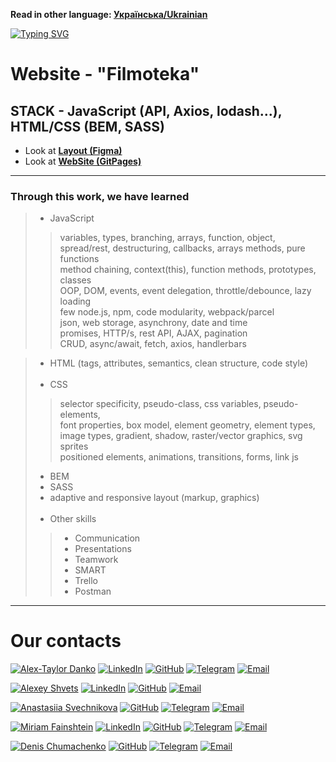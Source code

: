 **Read in other language: [Українська/Ukrainian](README.ua.md)**

 [![Typing SVG](https://readme-typing-svg.herokuapp.com?color=%2336BCF7&lines=This+is+our+team+experience)](https://git.io/typing-svg)
# Website - "Filmoteka" 
## STACK - JavaScript (API, Axios, lodash...), HTML/CSS (BEM, SASS)

- Look at [**Layout (Figma)**](<https://www.figma.com/file/IOrJziFAjQD8Xb5V1fx0ib/Filmoteka-(Copy)-(Copy)?node-id=0%3A1>)
- Look at [**WebSite (GitPages)**](<https://dankozz1t.github.io/Filmoteka/>)

---
### Through this work, we have learned
> * JavaScript
>> variables, types, branching, arrays, function, object, <br/>
>> spread/rest, destructuring, callbacks, arrays methods, pure functions <br/>
>> method chaining, context(this), function methods, prototypes, classes <br/>
>> OOP, DOM, events, event delegation, throttle/debounce, lazy loading  <br/>
>> few node.js, npm, code modularity, webpack/parcel <br/>
>> json, web storage, asynchrony, date and time <br/>
>> promises, HTTP/s, rest API, AJAX, pagination <br/>
>> CRUD, async/await, fetch, axios, handlerbars <br/>

> * HTML (tags, attributes, semantics, clean structure, code style) <br/><br/>
> * CSS  <br/>
>> selector specificity, pseudo-class, css variables, pseudo-elements,  <br/>
>> font properties, box model, element geometry, element types,  <br/>
>> image types, gradient, shadow, raster/vector graphics, svg sprites <br/>
>> positioned elements, animations, transitions, forms, link js <br/>
> * BEM  <br/>
> * SASS  <br/>
> * adaptive and responsive layout (markup, graphics)  <br/><br/>
> * Other skills  <br/>
>> * Communication  <br/>
>> * Presentations  <br/>
>> * Teamwork  <br/>
>> * SMART  <br/>
>> * Trello  <br/>
>> * Postman  <br/>
---
# Our contacts
[![Alex-Taylor Danko](https://img.shields.io/badge/TEAM_LEAD-Alex_Taylor_Danko-purple?style=for-the-badge&logo=Contacts&logoColor=white)](#)
[![LinkedIn](https://img.shields.io/badge/LinkedIn-blue?style=for-the-badge&logo=linkedin&logoColor=white)](https://www.linkedin.com/in/dankozz1/)
[![GitHub](https://img.shields.io/badge/GitHub-grey?style=for-the-badge&logo=GitHub&logoColor=white)](https://github.com/dankozz1t)
[![Telegram](https://img.shields.io/badge/Telegram-blue?style=for-the-badge&logo=Telegram&logoColor=white)](https://t.me/dankozz1)
[![Email](https://img.shields.io/badge/alexdankoxxl@gmail.com-%23DD0031.svg?&style=for-the-badge&logo=gmail&logoColor=white)](mailto:alexdankoxxl@gmail.com)

[![Alexey Shvets](https://img.shields.io/badge/Scrum_Master-Alexey_Shvets-purple?style=for-the-badge&logo=Contacts&logoColor=white)](#)
[![LinkedIn](https://img.shields.io/badge/LinkedIn-blue?style=for-the-badge&logo=linkedin&logoColor=white)](https://www.linkedin.com/in/alexey-shvets-a76b08249/)
[![GitHub](https://img.shields.io/badge/GitHub-grey?style=for-the-badge&logo=GitHub&logoColor=white)](https://github.com/Alexei-Shvets)
[![Email](https://img.shields.io/badge/shvetsalexei@gmail.com-%23DD0031.svg?&style=for-the-badge&logo=gmail&logoColor=white)](mailto:shvetsalexei@gmail.com)

[![Anastasiia Svechnikova](https://img.shields.io/badge/Developer-Anastasiia_Svechnikova-purple?style=for-the-badge&logo=Contacts&logoColor=white)](#)
[![GitHub](https://img.shields.io/badge/GitHub-grey?style=for-the-badge&logo=GitHub&logoColor=white)](https://github.com/Anastasiia-Svechnikova)
[![Telegram](https://img.shields.io/badge/Telegram-blue?style=for-the-badge&logo=Telegram&logoColor=white)](https://t.me/anastasiiasvechnikova)
[![Email](https://img.shields.io/badge/anastasiiakundriukova@ymail.com-%23DD0031.svg?&style=for-the-badge&logo=gmail&logoColor=white)](mailto:anastasiiakundriukova@ymail.com)

[![Miriam Fainshtein](https://img.shields.io/badge/Developer-Miriam_Fainshtein-purple?style=for-the-badge&logo=Contacts&logoColor=white)](#)
[![LinkedIn](https://img.shields.io/badge/LinkedIn-blue?style=for-the-badge&logo=linkedin&logoColor=white)](https://www.linkedin.com/in/miriam-fainshtein-195286234/)
[![GitHub](https://img.shields.io/badge/GitHub-grey?style=for-the-badge&logo=GitHub&logoColor=white)](https://github.com/MiriamFain)
[![Telegram](https://img.shields.io/badge/Telegram-blue?style=for-the-badge&logo=Telegram&logoColor=white)](https://t.me/miri_fain)
[![Email](https://img.shields.io/badge/miriam.fainshtein@gmail.com-%23DD0031.svg?&style=for-the-badge&logo=gmail&logoColor=white)](mailto:miriam.fainshtein@gmail.com)

[![Denis Chumachenko](https://img.shields.io/badge/Developer-Denis_Chumachenko-purple?style=for-the-badge&logo=Contacts&logoColor=white)](#)
[![GitHub](https://img.shields.io/badge/GitHub-grey?style=for-the-badge&logo=GitHub&logoColor=white)](https://github.com/DenisChum)
[![Telegram](https://img.shields.io/badge/Telegram-blue?style=for-the-badge&logo=Telegram&logoColor=white)](https://t.me/Chumachenko_Denis)
[![Email](https://img.shields.io/badge/chumachenko.d@gmail.com-%23DD0031.svg?&style=for-the-badge&logo=gmail&logoColor=white)](mailto:chumachenko.d@gmail.com)
